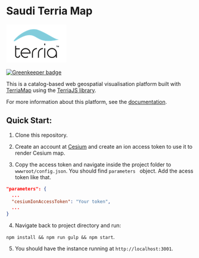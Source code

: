Saudi Terria Map
==========

![Terria logo](terria-logo.png "Terria logo")

[![Greenkeeper badge](https://badges.greenkeeper.io/TerriaJS/TerriaMap.svg)](https://greenkeeper.io/)

This is a catalog-based web geospatial visualisation platform built with [TerriaMap][1] using the [TerriaJS library][2]. 

For more information about this platform, see the [documentation][3].

## Quick Start:
1. Clone this repository.

2. Create an account at [Cesium][4] and create an ion access token to use it to render Cesium map.

3. Copy the access token and navigate inside the project folder to `wwwroot/config.json`. You should find `parameters
` object. Add the acess token like that.
```Json
"parameters": {
  ...
  "cesiumIonAccessToken": "Your token",
  ...
}
```
4. Navigate back to project directory and run:

```npm install && npm run gulp && npm start```.

5. You should have the instance running at `http://localhost:3001`.

[1]: (https://github.com/TerriaJS/TerriaMap)
[2]: (https://github.com/TerriaJS/TerriaJS)
[3]: (https://docs.terria.io/guide/)
[4]: (https://cesium.com/)
